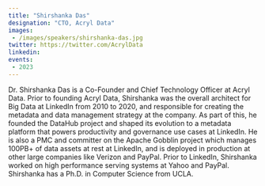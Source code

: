 ```yaml
---
title: "Shirshanka Das"
designation: "CTO, Acryl Data"
images:
 - /images/speakers/shirshanka-das.jpg
twitter: https://twitter.com/AcrylData
linkedin: 
events:
 - 2023
---
```


Dr. Shirshanka Das is a Co-Founder and Chief Technology Officer at Acryl Data. Prior to founding Acryl Data, Shirshanka was the overall architect for Big Data at LinkedIn from 2010 to 2020, and responsible for creating the metadata and data management strategy at the company. As part of this, he founded the DataHub project and shaped its evolution to a metadata platform that powers productivity and governance use cases at LinkedIn. He is also a PMC and committer on the Apache Gobblin project which manages 100PB+ of data assets at rest at LinkedIn, and is deployed in production at other large companies like Verizon and PayPal. Prior to LinkedIn, Shirshanka worked on high performance serving systems at Yahoo and PayPal. Shirshanka has a Ph.D. in Computer Science from UCLA.